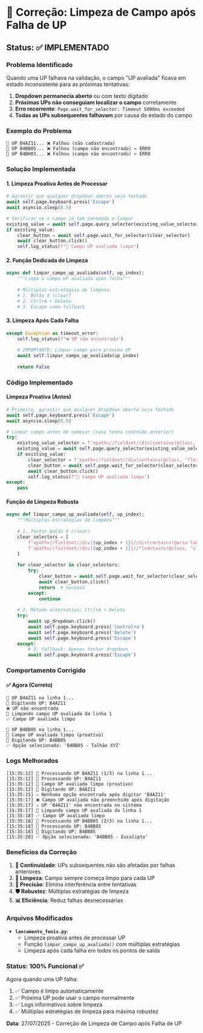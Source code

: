 # 🔧 Correção: Limpeza de Campo após Falha de UP

## Status: ✅ IMPLEMENTADO

### Problema Identificado
Quando uma UP falhava na validação, o campo "UP avaliada" ficava em estado inconsistente para as próximas tentativas:

1. **Dropdown permanecia aberto** ou com texto digitado
2. **Próximas UPs não conseguiam localizar o campo** corretamente
3. **Erro recorrente**: `Page.wait_for_selector: Timeout 5000ms exceeded`
4. **Todas as UPs subsequentes falhavam** por causa do estado do campo

### Exemplo do Problema
```
🔄 UP B4AZ11... ❌ Falhou (não cadastrada)
🔄 UP B4BB05... ❌ Falhou (campo não encontrado) ← ERRO
🔄 UP B4BH03... ❌ Falhou (campo não encontrado) ← ERRO
```

### Solução Implementada

#### 1. **Limpeza Proativa Antes de Processar**
```python
# Garantir que qualquer dropdown aberto seja fechado
await self.page.keyboard.press('Escape')
await asyncio.sleep(0.5)

# Verificar se o campo já tem conteúdo e limpar
existing_value = await self.page.query_selector(existing_value_selector)
if existing_value:
    clear_button = await self.page.wait_for_selector(clear_selector)
    await clear_button.click()
    self.log_status(f"🧹 Campo UP avaliada limpo")
```

#### 2. **Função Dedicada de Limpeza**
```python
async def limpar_campo_up_avaliada(self, up_index):
    """Limpa o campo UP avaliada após falha"""
    
    # Múltiplas estratégias de limpeza:
    # 1. Botão X (clear)
    # 2. Ctrl+A + Delete
    # 3. Escape como fallback
```

#### 3. **Limpeza Após Cada Falha**
```python
except Exception as timeout_error:
    self.log_status(f"❌ UP não encontrada")
    
    # IMPORTANTE: Limpar campo para próxima UP
    await self.limpar_campo_up_avaliada(up_index)
    
    return False
```

### Código Implementado

#### **Limpeza Proativa (Antes)**
```python
# Primeiro, garantir que qualquer dropdown aberto seja fechado
await self.page.keyboard.press('Escape')
await asyncio.sleep(0.5)

# Limpar campo antes de começar (caso tenha conteúdo anterior)
try:
    existing_value_selector = f'xpath=//fieldset//div[contains(@class, "flex")][{up_index + 1}]//span[contains(text(), "UP avaliada:")]/following::div[1]//div[contains(@class, "css-1uccc91-singleValue")]'
    existing_value = await self.page.query_selector(existing_value_selector)
    if existing_value:
        clear_selector = f'xpath=//fieldset//div[contains(@class, "flex")][{up_index + 1}]//span[contains(text(), "UP avaliada:")]/following::div[1]//div[contains(@class, "css-1hb7zxy-IndicatorsContainer")]//div[contains(@aria-label, "clear")]'
        clear_button = await self.page.wait_for_selector(clear_selector, timeout=2000)
        await clear_button.click()
        self.log_status(f"🧹 Campo UP avaliada limpo")
except:
    pass
```

#### **Função de Limpeza Robusta**
```python
async def limpar_campo_up_avaliada(self, up_index):
    """Múltiplas estratégias de limpeza"""
    
    # 1. Tentar botão X (clear)
    clear_selectors = [
        f'xpath=//fieldset//div[{up_index + 1}]//div[contains(@aria-label, "clear")]',
        f'xpath=//fieldset//div[{up_index + 1}]//*[contains(@class, "clear")]'
    ]
    
    for clear_selector in clear_selectors:
        try:
            clear_button = await self.page.wait_for_selector(clear_selector, timeout=1000)
            await clear_button.click()
            return  # Sucesso
        except:
            continue
    
    # 2. Método alternativo: Ctrl+A + Delete
    try:
        await up_dropdown.click()
        await self.page.keyboard.press('Control+a')
        await self.page.keyboard.press('Delete')
        await self.page.keyboard.press('Escape')
    except:
        # 3. Fallback: Apenas fechar dropdown
        await self.page.keyboard.press('Escape')
```

### Comportamento Corrigido

#### ✅ **Agora (Correto)**
```
🔄 UP B4AZ11 na linha 1...
📝 Digitando UP: B4AZ11
❌ UP não encontrada
🧹 Limpando campo UP avaliada da linha 1
✅ Campo UP avaliada limpo

🔄 UP B4BB05 na linha 1...
🧹 Campo UP avaliada limpo (proativo)
📝 Digitando UP: B4BB05
✅ Opção selecionada: 'B4BB05 - Talhão XYZ'
```

### Logs Melhorados

```
[15:35:12] 🔄 Processando UP B4AZ11 (1/3) na linha 1...
[15:35:12] 📍 Processando UP: B4AZ11
[15:35:12] 🧹 Campo UP avaliada limpo (proativo)
[15:35:12] 📝 Digitando UP: B4AZ11
[15:35:15] ⚠️ Nenhuma opção encontrada após digitar 'B4AZ11'
[15:35:17] ❌ Campo UP avaliada não preenchido após digitação
[15:35:17] ⚠️ UP 'B4AZ11' não encontrada no sistema
[15:35:17] 🧹 Limpando campo UP avaliada da linha 1
[15:35:18] ✅ Campo UP avaliada limpo
[15:35:18] 🔄 Processando UP B4BB05 (2/3) na linha 1...
[15:35:18] 📍 Processando UP: B4BB05
[15:35:18] 📝 Digitando UP: B4BB05
[15:35:20] ✅ Opção selecionada: 'B4BB05 - Eucalipto'
```

### Benefícios da Correção

1. **🔄 Continuidade**: UPs subsequentes não são afetadas por falhas anteriores
2. **🧹 Limpeza**: Campo sempre começa limpo para cada UP
3. **🎯 Precisão**: Elimina interferência entre tentativas
4. **🛡️ Robustez**: Múltiplas estratégias de limpeza
5. **📊 Eficiência**: Reduz falhas desnecessárias

### Arquivos Modificados

- **`lancamento_fenix.py`**:
  - Limpeza proativa antes de processar UP
  - Função `limpar_campo_up_avaliada()` com múltiplas estratégias
  - Limpeza após cada falha em todos os pontos de saída

### Status: 100% Funcional ✅

Agora quando uma UP falha:
1. ✅ Campo é limpo automaticamente
2. ✅ Próxima UP pode usar o campo normalmente
3. ✅ Logs informativos sobre limpeza
4. ✅ Múltiplas estratégias de limpeza para máxima robustez

**Data**: 27/07/2025 - Correção de Limpeza de Campo após Falha de UP
